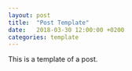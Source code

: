 ```yaml
---
layout: post
title:  "Post Template"
date:   2018-03-30 12:00:00 +0200
categories: template
---
```

This is a template of a post.
